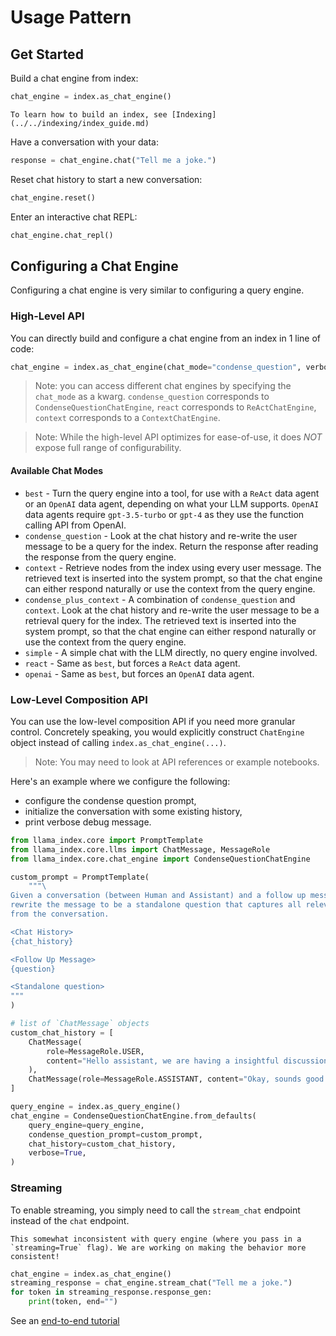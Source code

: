 # Usage Pattern

## Get Started

Build a chat engine from index:

```python
chat_engine = index.as_chat_engine()
```

```{tip}
To learn how to build an index, see [Indexing](../../indexing/index_guide.md)
```

Have a conversation with your data:

```python
response = chat_engine.chat("Tell me a joke.")
```

Reset chat history to start a new conversation:

```python
chat_engine.reset()
```

Enter an interactive chat REPL:

```python
chat_engine.chat_repl()
```

## Configuring a Chat Engine

Configuring a chat engine is very similar to configuring a query engine.

### High-Level API

You can directly build and configure a chat engine from an index in 1 line of code:

```python
chat_engine = index.as_chat_engine(chat_mode="condense_question", verbose=True)
```

> Note: you can access different chat engines by specifying the `chat_mode` as a kwarg. `condense_question` corresponds to `CondenseQuestionChatEngine`, `react` corresponds to `ReActChatEngine`, `context` corresponds to a `ContextChatEngine`.

> Note: While the high-level API optimizes for ease-of-use, it does _NOT_ expose full range of configurability.

#### Available Chat Modes

- `best` - Turn the query engine into a tool, for use with a `ReAct` data agent or an `OpenAI` data agent, depending on what your LLM supports. `OpenAI` data agents require `gpt-3.5-turbo` or `gpt-4` as they use the function calling API from OpenAI.
- `condense_question` - Look at the chat history and re-write the user message to be a query for the index. Return the response after reading the response from the query engine.
- `context` - Retrieve nodes from the index using every user message. The retrieved text is inserted into the system prompt, so that the chat engine can either respond naturally or use the context from the query engine.
- `condense_plus_context` - A combination of `condense_question` and `context`. Look at the chat history and re-write the user message to be a retrieval query for the index. The retrieved text is inserted into the system prompt, so that the chat engine can either respond naturally or use the context from the query engine.
- `simple` - A simple chat with the LLM directly, no query engine involved.
- `react` - Same as `best`, but forces a `ReAct` data agent.
- `openai` - Same as `best`, but forces an `OpenAI` data agent.

### Low-Level Composition API

You can use the low-level composition API if you need more granular control.
Concretely speaking, you would explicitly construct `ChatEngine` object instead of calling `index.as_chat_engine(...)`.

> Note: You may need to look at API references or example notebooks.

Here's an example where we configure the following:

- configure the condense question prompt,
- initialize the conversation with some existing history,
- print verbose debug message.

```python
from llama_index.core import PromptTemplate
from llama_index.core.llms import ChatMessage, MessageRole
from llama_index.core.chat_engine import CondenseQuestionChatEngine

custom_prompt = PromptTemplate(
    """\
Given a conversation (between Human and Assistant) and a follow up message from Human, \
rewrite the message to be a standalone question that captures all relevant context \
from the conversation.

<Chat History>
{chat_history}

<Follow Up Message>
{question}

<Standalone question>
"""
)

# list of `ChatMessage` objects
custom_chat_history = [
    ChatMessage(
        role=MessageRole.USER,
        content="Hello assistant, we are having a insightful discussion about Paul Graham today.",
    ),
    ChatMessage(role=MessageRole.ASSISTANT, content="Okay, sounds good."),
]

query_engine = index.as_query_engine()
chat_engine = CondenseQuestionChatEngine.from_defaults(
    query_engine=query_engine,
    condense_question_prompt=custom_prompt,
    chat_history=custom_chat_history,
    verbose=True,
)
```

### Streaming

To enable streaming, you simply need to call the `stream_chat` endpoint instead of the `chat` endpoint.

```{warning}
This somewhat inconsistent with query engine (where you pass in a `streaming=True` flag). We are working on making the behavior more consistent!
```

```python
chat_engine = index.as_chat_engine()
streaming_response = chat_engine.stream_chat("Tell me a joke.")
for token in streaming_response.response_gen:
    print(token, end="")
```

See an [end-to-end tutorial](../../../examples/customization/streaming/chat_engine_condense_question_stream_response.ipynb)
